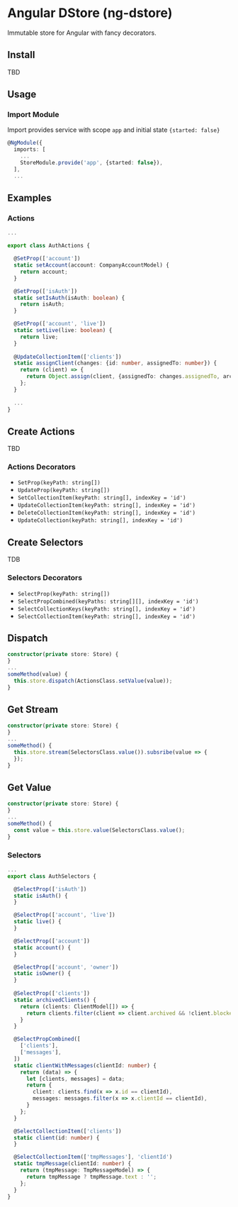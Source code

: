 # Angular DStore (ng-dstore)

Immutable store for Angular with fancy decorators.

## Install

TBD

## Usage

### Import Module

Import provides service with scope `app` and initial state `{started: false}`

```typescript
@NgModule({
  imports: [
    ...
    StoreModule.provide('app', {started: false}),
  ],
  ...
```

## Examples

### Actions

```typescript
...

export class AuthActions {

  @SetProp(['account'])
  static setAccount(account: CompanyAccountModel) {
    return account;
  }

  @SetProp(['isAuth'])
  static setIsAuth(isAuth: boolean) {
    return isAuth;
  }

  @SetProp(['account', 'live'])
  static setLive(live: boolean) {
    return live;
  }
  
  @UpdateCollectionItem(['clients'])
  static assignClient(changes: {id: number, assignedTo: number}) {
    return (client) => {
      return Object.assign(client, {assignedTo: changes.assignedTo, archived: false});
    };
  }
  
  ...
}
```

## Create Actions

TBD

### Actions Decorators

* `SetProp(keyPath: string[])`
* `UpdateProp(keyPath: string[])`
* `SetCollectionItem(keyPath: string[], indexKey = 'id')`
* `UpdateCollectionItem(keyPath: string[], indexKey = 'id')`
* `DeleteCollectionItem(keyPath: string[], indexKey = 'id')`
* `UpdateCollection(keyPath: string[], indexKey = 'id')`

## Create Selectors

TDB

### Selectors Decorators

* `SelectProp(keyPath: string[])`
* `SelectPropCombined(keyPaths: string[][], indexKey = 'id')`
* `SelectCollectionKeys(keyPath: string[], indexKey = 'id')`
* `SelectCollectionItem(keyPath: string[], indexKey = 'id')`

## Dispatch

```typescript
constructor(private store: Store) {
}
...
someMethod(value) {
  this.store.dispatch(ActionsClass.setValue(value));
}
```

## Get Stream

```typescript
constructor(private store: Store) {
}
...
someMethod() {
  this.store.stream(SelectorsClass.value()).subsribe(value => {
  });
}
```

## Get Value

```typescript
constructor(private store: Store) {
}
...
someMethod() {
  const value = this.store.value(SelectorsClass.value();
}
```

### Selectors

```typescript
...
export class AuthSelectors {

  @SelectProp(['isAuth'])
  static isAuth() {
  }

  @SelectProp(['account', 'live'])
  static live() {
  }

  @SelectProp(['account'])
  static account() {
  }

  @SelectProp(['account', 'owner'])
  static isOwner() {
  }
  
  @SelectProp(['clients'])
  static archivedClients() {
    return (clients: ClientModel[]) => {
      return clients.filter(client => client.archived && !client.blocked);
    }
  }

  @SelectPropCombined([
    ['clients'],
    ['messages'],
  ])
  static clientWithMessages(clientId: number) {
    return (data) => {
      let [clients, messages] = data;
      return {
        client: clients.find(x => x.id == clientId),
        messages: messages.filter(x => x.clientId == clientId),
      }
    };
  }

  @SelectCollectionItem(['clients'])
  static client(id: number) {
  }

  @SelectCollectionItem(['tmpMessages'], 'clientId')
  static tmpMessage(clientId: number) {
    return (tmpMessage: TmpMessageModel) => {
      return tmpMessage ? tmpMessage.text : '';
    };
  }
}
```
